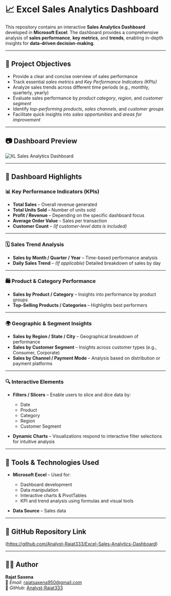 # 📈 Excel Sales Analytics Dashboard

This repository contains an interactive **Sales Analytics Dashboard** developed in **Microsoft Excel**. The dashboard provides a comprehensive analysis of **sales performance**, **key metrics**, and **trends**, enabling in-depth insights for **data-driven decision-making**.

---

## 🎯 Project Objectives

- Provide a clear and concise overview of sales performance  
- Track essential *sales metrics* and *Key Performance Indicators (KPIs)*  
- Analyze sales trends across different time periods (e.g., monthly, quarterly, yearly)  
- Evaluate sales performance by *product category*, *region*, and *customer segment*  
- Identify *top-performing products*, *sales channels*, and *customer groups*  
- Facilitate quick insights into *sales opportunities* and *areas for improvement*  

---

## 📷 Dashboard Preview

![XL Sales Analytics Dashboard](https://github.com/user-attachments/assets/32565a5d-252f-4efb-a393-337bd33e8070)

---

## 🧩 Dashboard Highlights

### 📊 Key Performance Indicators (KPIs)

- **Total Sales** – Overall revenue generated  
- **Total Units Sold** – Number of units sold  
- **Profit / Revenue** – Depending on the specific dashboard focus  
- **Average Order Value** – Sales per transaction  
- **Customer Count** – *(If customer-level data is included)*  

---

### 🗓️ Sales Trend Analysis

- **Sales by Month / Quarter / Year** – Time-based performance analysis  
- **Daily Sales Trend** – *(If applicable)* Detailed breakdown of sales by day  

---

### 🛍️ Product & Category Performance

- **Sales by Product / Category** – Insights into performance by product groups  
- **Top-Selling Products / Categories** – Highlights best performers  

---

### 🌍 Geographic & Segment Insights

- **Sales by Region / State / City** – Geographical breakdown of performance  
- **Sales by Customer Segment** – Insights across customer types (e.g., Consumer, Corporate)  
- **Sales by Channel / Payment Mode** – Analysis based on distribution or payment platforms  

---

### 🔍 Interactive Elements

- **Filters / Slicers** – Enable users to slice and dice data by:
  - Date  
  - Product  
  - Category  
  - Region  
  - Customer Segment  

- **Dynamic Charts** – Visualizations respond to interactive filter selections for intuitive analysis  

---

## 🧰 Tools & Technologies Used

- **Microsoft Excel** – Used for:
  - Dashboard development  
  - Data manipulation  
  - Interactive charts & PivotTables  
  - KPI and trend analysis using formulas and visual tools  

- **Data Source** – Sales data 

---

## 🔗 GitHub Repository Link

(https://github.com/Analyst-Rajat333/Excel-Sales-Analytics-Dashboard)  

---

## 👨‍💻 Author

**Rajat Saxena**  
📧 *Email*: [rajatsaxena950@gmail.com](mailto:rajatsaxena950@gmail.com)  
🔗 *GitHub*: [Analyst-Rajat333](https://github.com/Analyst-Rajat333)
